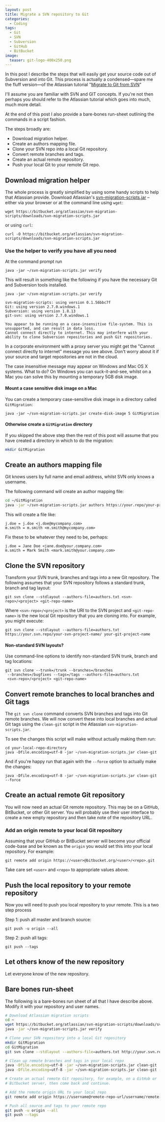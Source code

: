 ```yaml
---
layout: post
title: Migrate a SVN repository to Git
categories:
  - Coding
tags:
  - Git
  - SVN
  - Subversion
  - GitHub
  - BitBucket
image:
  teaser: git-logo-400x250.png
---
```


In this post I describe the steps that will easily get your
source code out of Subversion and into Git. This process
is actually a condensed—spare me the fluff version—of the Atlassian tutorial 
"<a href="https://www.atlassian.com/git/tutorials/migrating-overview" target="_blank">Migrate to Git from SVN</a>"

I'll assume you are familiar with SVN and GIT concepts. If you're not then perhaps you should
refer to the Atlassian tutorial which goes into much, much more detail.

At the end of this post I also provide a bare-bones run-sheet outlining the commands in
a script fashion.

The steps broadly are:

* Download migration helper.
* Create an authors mapping file.
* Clone your SVN repo into a local Git repository.
* Convert remote branches and tags.
* Create an actual remote repository.
* Push your local Git to your remote Git repo.


<!--end-of-excerpt-->

## Download migration helper

The whole process is greatly simplified by using some handy scripts to help that Atlassian provide. Download Atlassian's
<a href="https://bitbucket.org/atlassian/svn-migration-scripts/downloads" target="_blank">svn-migration-scripts.jar</a> – either
via your browser or at the command line using `wget`:

~~~
wget https://bitbucket.org/atlassian/svn-migration-scripts/downloads/svn-migration-scripts.jar
~~~

or using `curl`:

~~~
curl -O https://bitbucket.org/atlassian/svn-migration-scripts/downloads/svn-migration-scripts.jar
~~~

### Use the helper to verify you have all you need

At the command prompt run

~~~
java -jar ~/svn-migration-scripts.jar verify
~~~

This will result in something like the following if you have the necessary Git and Subversion tools installed. 

~~~
java -jar ~/svn-migration-scripts.jar verify

svn-migration-scripts: using version 0.1.56bbc7f
Git: using version 2.7.0.windows.1
Subversion: using version 1.8.13
git-svn: using version 2.7.0.windows.1

You appear to be running on a case-insensitive file-system. This is unsupported, and can result in data loss.
Cannot connect directly to internet. This may interfere with your ability to clone Subversion repositories and push Git repositories.
~~~

In a corporate environment with a proxy server you might get the "Cannot
connect directly to internet" message you see above. Don't worry
about it if your source and target repositories are not in the cloud.

The case insensitive message may appear on Windows and Mac OS X systems.
What to do? On Windows you can suck-it-and-see, whilst on a Mac you
can solve this by mounting a temporary 5GB disk image.

#### Mount a case sensitive disk image on a Mac

You can create a temporary case-sensitive disk image in a directory called `GitMigration`:

~~~
java -jar ~/svn-migration-scripts.jar create-disk-image 5 GitMigration
~~~

#### Otherwise create a `GitMigration` directory

If you skipped the above step then the rest of this post will assume that
you have created a directory in which to do the migration:
 
~~~bash
mkdir GitMigration
~~~

## Create an authors mapping file

Git knows users by full name and email address, whilst SVN only knows a username. 

The following command will create an author mapping file:

~~~bash
cd ~/GitMigration 
java -jar ~/svn-migration-scripts.jar authors https://your.repo/your-project/ > authors.txt
~~~

This will create a file like:

~~~
j.doe = j.doe <j.doe@mycompany.com> 
m.smith = m.smith <m.smith@mycompany.com>
~~~

Fix these to be whatever they need to be, perhaps:

~~~
j.doe = Jane Doe <jane.doe@your.company.com> 
m.smith = Mark Smith <mark.smith@your.company.com>
~~~

## Clone the SVN repository

Transform your SVN trunk, branches and tags into a new Git repository. The following
assumes that your SVN repository follows a standard trunk, branch and tag layout:

~~~
git svn clone --stdlayout --authors-file=authors.txt <svn-repo>/<project> <git-repo-name>
~~~

Where `<svn-repo>/<project>` is the URI to the SVN project and `<git-repo-name>` is the new
local Git repository that you are cloning into. For example, you might execute:

~~~
git svn clone --stdlayout --authors-file=authors.txt https://your.svn.repo/your-svn-project-name/ your-git-project-name
~~~

#### Non-standard SVN layouts?

Use command-line options to identify non-standard SVN trunk, branch and tag locations:

~~~
git svn clone --trunk=/trunk --branches=/branches 
 --branches=/bugfixes --tags=/tags --authors-file=authors.txt 
 <svn-repo>/<project> <git-repo-name>
~~~

## Convert remote branches to local branches and Git tags

The `git svn clone` command converts SVN branches and tags into Git remote branches. We
will now convert these into local branches and actual Git tags using the `clean-git`
script in the Atlassian `svn-migration-scripts.jar`.

To see the changes this script will make without actually making them run:

~~~
cd your-local-repo-directory
java -Dfile.encoding=utf-8 -jar ~/svn-migration-scripts.jar clean-git
~~~

And if you're happy run that again with the `--force` option to actually make the changes:

~~~
java -Dfile.encoding=utf-8 -jar ~/svn-migration-scripts.jar clean-git --force
~~~

## Create an actual remote Git repository 

You will now need an actual Git remote repository. This may be on a GitHub, BitBucket,
or other Git server. You will probably use their user interface
to create a new empty repository and then take note of
the repository URL.

### Add an origin remote to your local Git repository

Assuming that your GitHub or BitBucket server will become your official
code-base and be known as the `origin` you would set this into your
local repository. For example:

~~~
git remote add origin https://<user>@bitbucket.org/<user>/<repo>.git
~~~

Take care set `<user>` and `<repo>` to appropriate values above.

## Push the local repository to your remote repository

Now you will need to push you local repository to your remote. This is a two step
process

Step 1: push all master and branch source:

~~~
git push -u origin --all
~~~

Step 2: push all tags:

~~~
git push --tags
~~~

## Let others know of the new repository

Let everyone know of the new repository.

## Bare bones run-sheet

The following is a bare-bones run sheet of all that I have describe above.
Modify it with your repository and user names.

~~~bash
# Download Atlassian migration scripts
cd ~
wget https://bitbucket.org/atlassian/svn-migration-scripts/downloads/svn-migration-scripts.jar
java -jar ~/svn-migration-scripts.jar verify

# Clone your SVN repository into a local Git repository
mkdir GitMigration
cd GitMigration
git svn clone --stdlayout --authors-file=authors.txt http://your.svn.repo/your-svn-project local-git-repository

# Clean up remote branches and tags in your local repo
java -Dfile.encoding=utf-8 -jar ~/svn-migration-scripts.jar clean-git 
java -Dfile.encoding=utf-8 -jar ~/svn-migration-scripts.jar clean-git --force

# Create an actual remote Git repository, for example, on a GitHub or 
# Bitbucket server, then come back and continue.

# Add the remote origin URL to your local repo
git remote add origin https://username@remote-repo-url/username/remote-repo-name.git 

# Push all source and tags to your remote repo
git push -u origin --all
git push --tags
~~~
